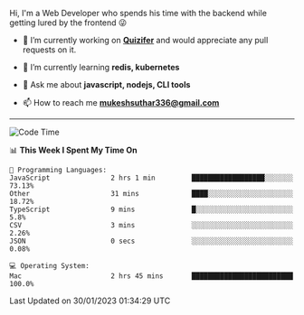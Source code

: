 Hi, I'm a Web Developer who spends his time with the backend while getting lured by the frontend 😜

- 🔭 I’m currently working on **[Quizifer](https://github.com/SutharMukesh/Quizifer/)** and would appreciate any pull requests on it.

- 🌱 I’m currently learning **redis, kubernetes**

- 💬 Ask me about **javascript, nodejs, CLI tools**

- 📫 How to reach me **mukeshsuthar336@gmail.com**

---
<!--START_SECTION:waka-->
![Code Time](http://img.shields.io/badge/Code%20Time-2%2C097%20hrs%2019%20mins-blue)

📊 **This Week I Spent My Time On** 

```text
💬 Programming Languages: 
JavaScript               2 hrs 1 min         ██████████████████░░░░░░░   73.13% 
Other                    31 mins             ████░░░░░░░░░░░░░░░░░░░░░   18.72% 
TypeScript               9 mins              █░░░░░░░░░░░░░░░░░░░░░░░░   5.8% 
CSV                      3 mins              ░░░░░░░░░░░░░░░░░░░░░░░░░   2.26% 
JSON                     0 secs              ░░░░░░░░░░░░░░░░░░░░░░░░░   0.08%

💻 Operating System: 
Mac                      2 hrs 45 mins       █████████████████████████   100.0%

```


 Last Updated on 30/01/2023 01:34:29 UTC
<!--END_SECTION:waka-->
